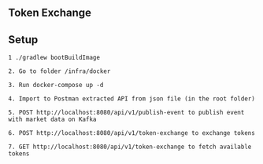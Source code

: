 ## Token Exchange

## Setup

```1 ./gradlew bootBuildImage```

```2. Go to folder /infra/docker```

```3. Run docker-compose up -d ```

```4. Import to Postman extracted API from json file (in the root folder)  ```

```5. POST http://localhost:8080/api/v1/publish-event to publish event with market data on Kafka```

```6. POST http://localhost:8080/api/v1/token-exchange to exchange tokens```

```7. GET http://localhost:8080/api/v1/token-exchange to fetch available tokens```
